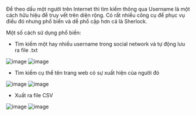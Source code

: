 Để theo dấu một người trên Internet thì tìm kiếm thông qua Username là một cách hữu hiệu để truy vết trên diện rộng. Có rất nhiều công cụ để phục vụ điều đó nhưng phổ biến và dễ phổ cập hơn cả là Sherlock.

Một số cách sử dụng phổ biến: 
- Tìm kiếm một hay nhiều username trong social network và tự động lưu ra file .txt

![image](https://github.com/NgKhoiNguyen/Username_Search/assets/81295437/630e9181-52cc-470d-861b-6ccd32d4f086)
![image](https://github.com/NgKhoiNguyen/Username_Search/assets/81295437/9bf095d9-3ced-47eb-b9d8-5cfffb1b7dca)

- Tìm kiếm cụ thể tên trang web có sự xuất hiện của người đó

![image](https://github.com/NgKhoiNguyen/Username_Search/assets/81295437/11f232bd-a653-4c07-ac5d-87316aa9ec94)
![image](https://github.com/NgKhoiNguyen/Username_Search/assets/81295437/16e92b21-7d64-44ee-8af0-17767e334564)

- Xuất ra file CSV

![image](https://github.com/NgKhoiNguyen/Username_Search/assets/81295437/45b75488-6250-4e95-b9fd-5116d37ba552)
![image](https://github.com/NgKhoiNguyen/Username_Search/assets/81295437/5e1eaa99-16c6-487d-a367-7336c3d6a888)


